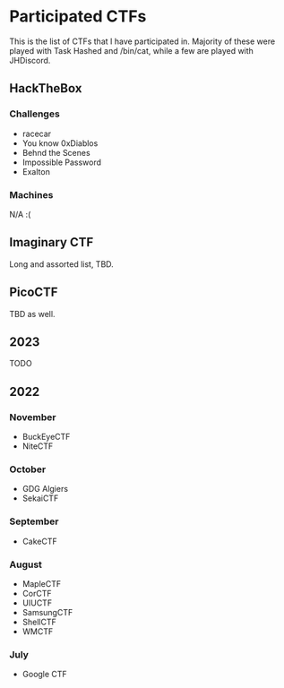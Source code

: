 # Participated CTFs
This is the list of CTFs that I have participated in. Majority of these were played with Task Hashed and /bin/cat, while a few are played with JHDiscord.

## HackTheBox

### Challenges
* racecar
* You know 0xDiablos
* Behnd the Scenes
* Impossible Password
* Exalton

### Machines
N/A :(

## Imaginary CTF
Long and assorted list, TBD.

## PicoCTF
TBD as well.

## 2023
TODO

## 2022

### November
* BuckEyeCTF
* NiteCTF

### October
* GDG Algiers
* SekaiCTF

### September
* CakeCTF

### August
* MapleCTF
* CorCTF
* UIUCTF
* SamsungCTF
* ShellCTF
* WMCTF

### July
* Google CTF
